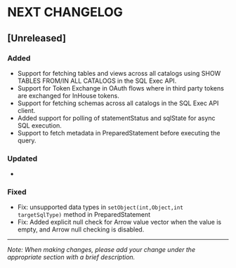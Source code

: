 # NEXT CHANGELOG

## [Unreleased]

### Added
- Support for fetching tables and views across all catalogs using SHOW TABLES FROM/IN ALL CATALOGS in the SQL Exec API.
- Support for Token Exchange in OAuth flows where in third party tokens are exchanged for InHouse tokens.
- Support for fetching schemas across all catalogs in the SQL Exec API client.
- Added support for polling of statementStatus and sqlState for async SQL execution.
- Support to fetch metadata in PreparedStatement before executing the query.

### Updated
- 

### Fixed
- Fix: unsupported data types in `setObject(int,Object,int targetSqlType)` method in PreparedStatement
- Fix: Added explicit null check for Arrow value vector when the value is empty, and Arrow null checking is disabled.

---
*Note: When making changes, please add your change under the appropriate section with a brief description.* 